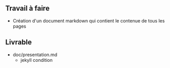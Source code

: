 ## Travail à faire

- Création d'un document markdown qui contient le contenue de tous les pages

## Livrable

- doc/presentation.md
  - jekyll condition